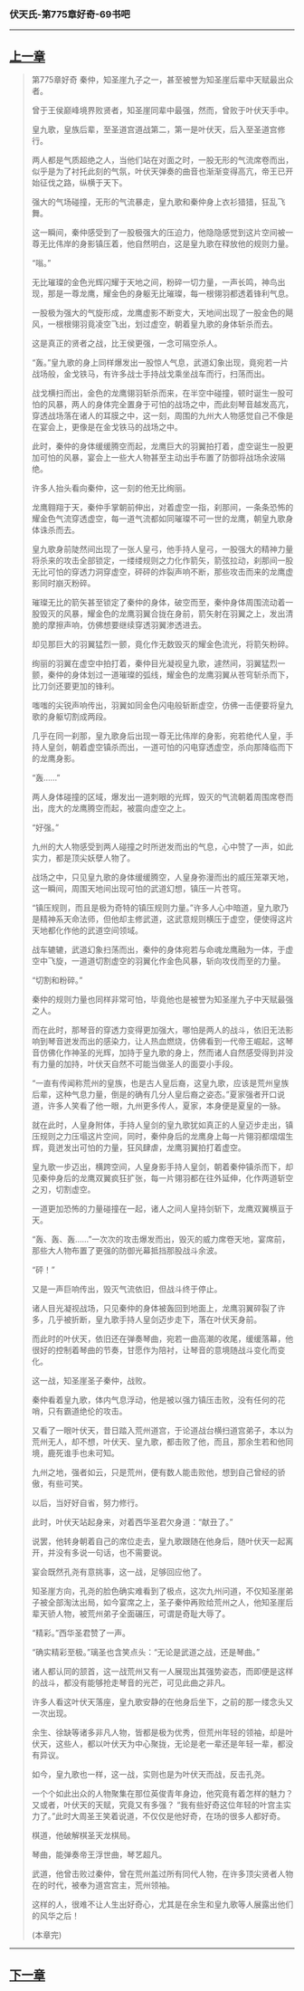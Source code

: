 ### 伏天氏-第775章好奇-69书吧

--------
[上一章](./d80c946f9ca5e2edb945e056c78a1e36.md)
--------


>
>
>
>第775章好奇
>秦仲，知圣崖九子之一，甚至被誉为知圣崖后辈中天赋最出众者。
>
>曾于王侯巅峰境界败贤者，知圣崖同辈中最强，然而，曾败于叶伏天手中。
>
>皇九歌，皇族后辈，至圣道宫道战第二，第一是叶伏天，后入至圣道宫修行。
>
>两人都是气质超绝之人，当他们站在对面之时，一股无形的气流席卷而出，似乎是为了衬托此刻的气氛，叶伏天弹奏的曲音也渐渐变得高亢，帝王已开始征伐之路，纵横于天下。
>
>强大的气场碰撞，无形的气流暴走，皇九歌和秦仲身上衣衫猎猎，狂乱飞舞。
>
>这一瞬间，秦仲感受到了一股极强大的压迫力，他隐隐感觉到这片空间被一尊无比伟岸的身影镇压着，他自然明白，这是皇九歌在释放他的规则力量。
>
>“嗡。”
>
>无比璀璨的金色光辉闪耀于天地之间，粉碎一切力量，一声长鸣，神鸟出现，那是一尊龙鹰，耀金色的身躯无比璀璨，每一根翎羽都透着锋利气息。
>
>一股极为强大的气旋形成，龙鹰虚影不断变大，天地间出现了一股金色的飓风，一根根翎羽竟凌空飞出，划过虚空，朝着皇九歌的身体斩杀而去。
>
>这是真正的贤者之战，比王侯更强，一念可隔空杀人。
>
>“轰。”皇九歌的身上同样爆发出一股惊人气息，武道幻象出现，竟宛若一片战场般，金戈铁马，有许多战士手持战戈乘坐战车而行，扫荡而出。
>
>战戈横扫而出，金色的龙鹰翎羽斩杀而来，在半空中碰撞，顿时诞生一股可怕的风暴，两人的身体完全置身于可怕的战场之中，而此刻琴音越发高亢，穿透战场落在诸人的耳膜之中，这一刻，周围的九州大人物感觉自己不像是在宴会上，更像是在金戈铁马的战场之中。
>
>此时，秦仲的身体缓缓腾空而起，龙鹰巨大的羽翼拍打着，虚空诞生一股更加可怕的风暴，宴会上一些大人物甚至主动出手布置了防御将战场余波隔绝。
>
>许多人抬头看向秦仲，这一刻的他无比绚丽。
>
>龙鹰翱翔于天，秦仲手掌朝前伸出，对着虚空一指，刹那间，一条条恐怖的耀金色气流穿透虚空，每一道气流都如同璀璨不可一世的龙鹰，朝皇九歌身体诛杀而去。
>
>皇九歌身前陡然间出现了一张人皇弓，他手持人皇弓，一股强大的精神力量将杀来的攻击全部锁定，一缕缕规则之力化作箭矢，箭弦拉动，刹那间一股无比可怕的穿透力洞穿虚空，砰砰的炸裂声响不断，那些攻击而来的龙鹰虚影同时崩灭粉碎。
>
>璀璨无比的箭矢甚至锁定了秦仲的身体，破空而至，秦仲身体周围流动着一股毁灭的风暴，耀金色的龙鹰羽翼合拢在身前，箭矢射在羽翼之上，发出清脆的摩擦声响，仿佛想要继续穿透羽翼渗透进去。
>
>却见那巨大的羽翼猛烈一颤，竟化作无数毁灭的耀金色流光，将箭矢粉碎。
>
>绚丽的羽翼在虚空中拍打着，秦仲目光凝视皇九歌，遽然间，羽翼猛烈一颤，秦仲的身体划过一道璀璨的弧线，耀金色的龙鹰羽翼从苍穹斩杀而下，比刀剑还要更加的锋利。
>
>嗤嗤的尖锐声响传出，羽翼如同金色闪电般斩断虚空，仿佛一击便要将皇九歌的身躯切割成两段。
>
>几乎在同一刹那，皇九歌身后出现一尊无比伟岸的身影，宛若绝代人皇，手持人皇剑，朝着虚空镇杀而出，一道可怕的闪电穿透虚空，杀向那降临而下的龙鹰身影。
>
>“轰……”
>
>两人身体碰撞的区域，爆发出一道刺眼的光辉，毁灭的气流朝着周围席卷而出，庞大的龙鹰腾空而起，被震向虚空之上。
>
>“好强。”
>
>九州的大人物感受到两人碰撞之时所迸发而出的气息，心中赞了一声，如此实力，都是顶尖妖孽人物了。
>
>战场之中，只见皇九歌的身体缓缓腾空，人皇身弥漫而出的威压笼罩天地，这一瞬间，周围天地间出现可怕的武道幻想，镇压一片苍穹。
>
>“镇压规则，而且是极为奇特的镇压规则力量。”许多人心中暗道，皇九歌乃是精神系天命法师，但他却主修武道，这武意规则横压于虚空，便使得这片天地都化作他的武道空间领域。
>
>战车辘辘，武道幻象扫荡而出，秦仲的身体宛若与命魂龙鹰融为一体，于虚空中飞旋，一道道切割虚空的羽翼化作金色风暴，斩向攻伐而至的力量。
>
>“切割和粉碎。”
>
>秦仲的规则力量也同样非常可怕，毕竟他也是被誉为知圣崖九子中天赋最强之人。
>
>而在此时，那琴音的穿透力变得更加强大，哪怕是两人的战斗，依旧无法影响到琴音迸发而出的感染力，让人热血燃烧，仿佛看到一代帝王崛起，这琴音仿佛化作神圣的光辉，加持于皇九歌的身上，然而诸人自然感受得到并没有力量的加持，叶伏天自然不可能当做圣人的面耍小手段。
>
>“一直有传闻称荒州的皇族，也是古人皇后裔，这皇九歌，应该是荒州皇族后辈，这种气息力量，倒是的确有几分人皇后裔之姿态。”夏家强者开口说道，许多人笑看了他一眼，九州更多传人，夏家，本身便是夏皇的一脉。
>
>就在此时，人皇身附体，手持人皇剑的皇九歌犹如真正的人皇迈步走出，镇压规则之力压塌这片空间，同时，秦仲身后的龙鹰身上每一片翎羽都熠熠生辉，竟迸发出可怕的力量，狂风肆虐，龙鹰羽翼拍打着虚空。
>
>皇九歌一步迈出，横跨空间，人皇身影手持人皇剑，朝着秦仲镇杀而下，却见秦仲身后的龙鹰双翼疯狂扩张，每一片翎羽都在往外延伸，化作两道斩空之刃，切割虚空。
>
>一道更加恐怖的力量碰撞在一起，诸人之间人皇持剑斩下，龙鹰双翼横亘于天。
>
>“轰、轰、轰……”一次次的攻击爆发而出，毁灭的威力席卷天地，宴席前，那些大人物布置了更强的防御光幕抵挡那股战斗余波。
>
>“砰！”
>
>又是一声巨响传出，毁灭气流依旧，但战斗终于停止。
>
>诸人目光凝视战场，只见秦仲的身体被轰回到地面上，龙鹰羽翼碎裂了许多，几乎被折断，皇九歌手持人皇剑迈步走下，落在叶伏天身前。
>
>而此时的叶伏天，依旧还在弹奏琴曲，宛若一曲高潮的收尾，缓缓落幕，他很好的控制着琴曲的节奏，甘愿作为陪衬，让琴音的意境随战斗变化而变化。
>
>这一战，知圣崖圣子秦仲，战败。
>
>秦仲看着皇九歌，体内气息浮动，他是被以强力镇压击败，没有任何的花哨，只有霸道绝伦的攻击。
>
>又看了一眼叶伏天，昔日踏入荒州道宫，于论道战台横扫道宫弟子，本以为荒州无人，却不想，叶伏天、皇九歌，都击败了他，而且，那余生若和他同境，鹿死谁手也未可知。
>
>九州之地，强者如云，只是荒州，便有数人能击败他，想到自己曾经的骄傲，有些可笑。
>
>以后，当好好自省，努力修行。
>
>此时，叶伏天站起身来，对着西华圣君欠身道：“献丑了。”
>
>说罢，他转身朝着自己的席位走去，皇九歌跟随在他身后，随叶伏天一起离开，并没有多说一句话，也不需要说。
>
>宴会既然孔尧有意挑事，这一战，足够回应他了。
>
>知圣崖方向，孔尧的脸色确实难看到了极点，这次九州问道，不仅知圣崖弟子被全部淘汰出局，如今宴席之上，圣子秦仲再败给荒州之人，他知圣崖后辈天骄人物，被荒州弟子全面碾压，可谓是奇耻大辱了。
>
>“精彩。”西华圣君赞了一声。
>
>“确实精彩至极。”璃圣也含笑点头：“无论是武道之战，还是琴曲。”
>
>诸人都认同的颔首，这一战荒州又有一人展现出其强势姿态，而即便是这样的战斗，都没有能够抢走琴音的光芒，可见此曲之非凡。
>
>许多人看这叶伏天落座，皇九歌安静的在他身后坐下，之前的那一缕念头又一次出现。
>
>余生、徐缺等诸多非凡人物，皆都是极为优秀，但荒州年轻的领袖，却是叶伏天，这些人，都以叶伏天为中心聚拢，无论是老一辈还是年轻一辈，都没有异议。
>
>如今，皇九歌也一样，这一战，实则也是为叶伏天而战，反击孔尧。
>
>一个个如此出众的人物聚集在那位英俊青年身边，他究竟有着怎样的魅力？
>又或者，叶伏天的天赋，究竟又有多强？
>“我有些好奇这位年轻的叶宫主实力了。”此时大周圣王笑着说道，不仅仅是他好奇，在场的很多人都好奇。
>
>棋道，他破解棋圣天龙棋局。
>
>琴曲，能弹奏帝王浮世曲，琴艺超凡。
>
>武道，他曾击败过秦仲，曾在荒州盖过所有同代人物，在许多顶尖贤者人物在的时代，被奉为道宫宫主，荒州领袖。
>
>这样的人，很难不让人生出好奇心，尤其是在余生和皇九歌等人展露出他们的风华之后！
>
>(本章完)
>
>

--------
[下一章](./f09a061d23441bca23417b997632332c.md)
--------

